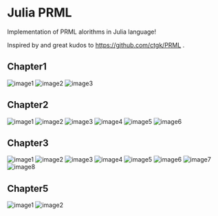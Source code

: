 # Julia PRML

Implementation of PRML alorithms in Julia language!

Inspired by and great kudos to https://github.com/ctgk/PRML .

## Chapter1

![image1](https://github.com/soblin/prml-julia/blob/master/notebook/images/ch1/image1.png)
![image2](https://github.com/soblin/prml-julia/blob/master/notebook/images/ch1/image2.png)
![image3](https://github.com/soblin/prml-julia/blob/master/notebook/images/ch1/image3.png)

## Chapter2

![image1](https://github.com/soblin/prml-julia/blob/master/notebook/images/ch2/image1.png)
![image2](https://github.com/soblin/prml-julia/blob/master/notebook/images/ch2/image2.png)
![image3](https://github.com/soblin/prml-julia/blob/master/notebook/images/ch2/image3.png)
![image4](https://github.com/soblin/prml-julia/blob/master/notebook/images/ch2/image4.png)
![image5](https://github.com/soblin/prml-julia/blob/master/notebook/images/ch2/image5.png)
![image6](https://github.com/soblin/prml-julia/blob/master/notebook/images/ch2/image6.png)

## Chapter3

![image1](https://github.com/soblin/prml-julia/blob/master/notebook/images/ch3/image1.png)
![image2](https://github.com/soblin/prml-julia/blob/master/notebook/images/ch3/image2.png)
![image3](https://github.com/soblin/prml-julia/blob/master/notebook/images/ch3/image3.png)
![image4](https://github.com/soblin/prml-julia/blob/master/notebook/images/ch3/image4.png)
![image5](https://github.com/soblin/prml-julia/blob/master/notebook/images/ch3/image5.png)
![image6](https://github.com/soblin/prml-julia/blob/master/notebook/images/ch3/image6.png)
![image7](https://github.com/soblin/prml-julia/blob/master/notebook/images/ch3/image7.png)
![image8](https://github.com/soblin/prml-julia/blob/master/notebook/images/ch3/image8.png)

## Chapter5

![image1](https://github.com/soblin/prml-julia/blob/master/notebook/images/ch5/image1.png)
![image2](https://github.com/soblin/prml-julia/blob/master/notebook/images/ch5/image2.png)
